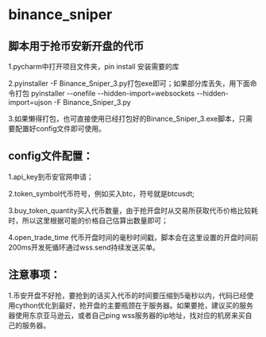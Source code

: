 # binance_sniper

## 脚本用于抢币安新开盘的代币

1.pycharm中打开项目文件夹，pin install 安装需要的库

2.pyinstaller -F Binance_Sniper_3.py打包exe即可；如果部分库丢失，用下面命令打包
pyinstaller --onefile --hidden-import=websockets --hidden-import=ujson -F Binance_Sniper_3.py

3.如果懒得打包，也可直接使用已经打包好的Binance_Sniper_3.exe脚本，只需要配置好config文件即可使用。

## config文件配置：
1.api_key到币安官网申请；

2.token_symbol代币符号，例如买入btc，符号就是btcusdt;

3.buy_token_quantity买入代币数量，由于抢开盘时从交易所获取代币价格比较耗时，所以这里根据可能的价格自己估算出数量即可；

4.open_trade_time 代币开盘时间的毫秒时间戳，脚本会在这里设置的开盘时间前200ms开发死循环通过wss.send持续发送买单。

## 注意事项：
1.币安开盘不好抢，要抢到的话买入代币的时间要压缩到5毫秒以内，代码已经使用cython优化到最好，抢开盘的主要瓶颈在于服务器。如果要抢，建议买的服务器使用东京亚马逊云，或者自己ping wss服务器的ip地址，找对应的机房来买自己的服务器。
